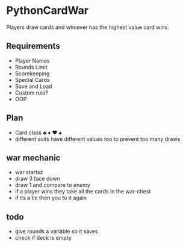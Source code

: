 # PythonCardWar

Players draw cards and whoever has the highest value card wins.

## Requirements

- Player Names
- Rounds Limit
- Scorekeeping
- Special Cards
- Save and Load
- Custom rule?
- OOP

## Plan

- Card class ♣ ♦ ♥ ♠
- different suits have different values too to prevent too many draws

## war mechanic

- war startsz
- draw 3 face down
- draw 1 and compare to enemy
- if a player wins they take all the cards in the war-chest
- if its a tie then you to it again

## todo

- give rounds a variable so it saves
- check if deck is empty
